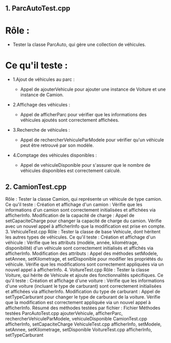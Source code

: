 ## 1. ParcAutoTest.cpp
# Rôle :

 - Tester la classe ParcAuto, qui gère une collection de véhicules.
   
# Ce qu'il teste :

 - 1.Ajout de véhicules au parc :
   
      - Appel de ajouterVehicule pour ajouter une instance de Voiture et une instance de Camion.
        
 - 2.Affichage des véhicules :
   
      - Appel de afficherParc pour vérifier que les informations des véhicules ajoutés sont correctement affichées.
        
  - 3.Recherche de véhicules :
    
      - Appel de rechercherVehiculeParModele pour vérifier qu'un véhicule peut être retrouvé par son modèle.
        
  - 4.Comptage des véhicules disponibles :
    
      - Appel de vehiculeDisponible pour s'assurer que le nombre de véhicules disponibles est correctement calculé.
        
## 2. CamionTest.cpp
Rôle :
Tester la classe Camion, qui représente un véhicule de type camion.
Ce qu'il teste :
Création et affichage d'un camion :
Vérifie que les informations d'un camion sont correctement initialisées et affichées via afficherInfo.
Modification de la capacité de charge :
Appel de setCapaciteCharge pour changer la capacité de charge du camion.
Vérifie avec un nouvel appel à afficherInfo que la modification est prise en compte.
3. VehiculeTest.cpp
Rôle :
Tester la classe de base Vehicule, dont héritent les autres types de véhicules.
Ce qu'il teste :
Création et affichage d'un véhicule :
Vérifie que les attributs (modèle, année, kilométrage, disponibilité) d'un véhicule sont correctement initialisés et affichés via afficherInfo.
Modification des attributs :
Appel des méthodes setModele, setAnnee, setKilometrage, et setDisponible pour modifier les propriétés du véhicule.
Vérifie que les modifications sont correctement appliquées via un nouvel appel à afficherInfo.
4. VoitureTest.cpp
Rôle :
Tester la classe Voiture, qui hérite de Vehicule et ajoute des fonctionnalités spécifiques.
Ce qu'il teste :
Création et affichage d'une voiture :
Vérifie que les informations d'une voiture (incluant le type de carburant) sont correctement initialisées et affichées via afficherInfo.
Modification du type de carburant :
Appel de setTypeCarburant pour changer le type de carburant de la voiture.
Vérifie que la modification est correctement appliquée via un nouvel appel à afficherInfo.
Résumé des méthodes testées par fichier :
Fichier	Méthodes testées
ParcAutoTest.cpp	ajouterVehicule, afficherParc, rechercherVehiculeParModele, vehiculeDisponible
CamionTest.cpp	afficherInfo, setCapaciteCharge
VehiculeTest.cpp	afficherInfo, setModele, setAnnee, setKilometrage, setDisponible
VoitureTest.cpp	afficherInfo, setTypeCarburant
